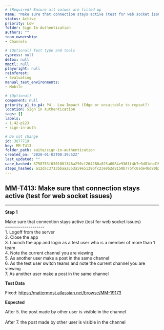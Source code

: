 ```yaml
---
# (Required) Ensure all values are filled up
name: "Make sure that connection stays active (test for web socket issues)"
status: Active
priority: Low
folder: Sign In Authentication
authors: ""
team_ownership: 
- Channels

# (Optional) Test type and tools
cypress: null
detox: null
mmctl: null
playwright: null
rainforest: 
- Evaluating
manual_test_environments: 
- Mobile

# (Optional)
component: null
priority_p1_to_p4: P4 - Low-Impact (Edge or unsuitable to repeat?)
location: Sign In Authentication
tags: []
labels: 
- 1.42-p123
- sign-in-auth

# Do not change
id: 3877719
key: MM-T413
folder_path: suite/sign-in-authentication
created_on: "2020-01-03T00:39:52Z"
last_updated: ""
case_hashed: 3758753f0301081346a290cf264288a023a6084e9361f4b7e9d81dbd199ebc837b3958105e754ddabecc5b37c4e542be
steps_hashed: a12dac3713bbaaa553a59e51386fc23e0b2d8150b77bfc0ade4bd80b29782d9a9cc7aba2eb3ce57509f34b0c49909457
---
```


## MM-T413: Make sure that connection stays active (test for web socket issues)

---

**Step 1**

Make sure that connection stays active (test for web socket issues)\
\--------------------\
1\. Logoff from the server\
2\. Close the app\
3\. Launch the app and login as a test user who is a member of more than 1 team\
4\. Note the current channel you are viewing\
5\. As another user make a post in the same channel\
6\. As the test user switch teams and note the current channel you are viewing\
7\. As another user make a post in the same channel

**Test Data**

Fixed: <https://mattermost.atlassian.net/browse/MM-19173>

**Expected**

After 5. the post made by other user is visible in the channel\
\
After 7. the post made by other user is visible in the channel
